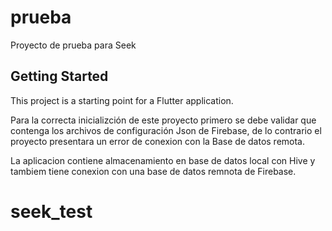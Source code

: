 # prueba

Proyecto de prueba para Seek

## Getting Started

This project is a starting point for a Flutter application.

Para la correcta inicializción de este proyecto primero se debe validar que contenga los archivos de configuración Json de Firebase, de lo contrario el proyecto presentara un error de conexion con la Base de datos remota.

La aplicacion contiene almacenamiento en base de datos local con Hive y tambiem tiene conexion con una base de datos remnota de Firebase.

# seek_test
